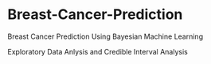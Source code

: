 # Breast-Cancer-Prediction
Breast Cancer Prediction Using Bayesian Machine Learning

Exploratory Data Anlysis and Credible Interval Analysis
